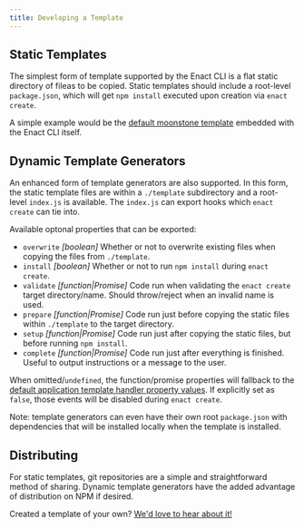 ```yaml
---
title: Developing a Template
---
```

## Static Templates

The simplest form of template supported by the Enact CLI is a flat static directory of fileas to be copied. Static templates should include a root-level `package.json`, which will get `npm install` executed upon creation via `enact create`.

A simple example would be the [default moonstone template](https://github.com/enactjs/cli/tree/master/template) embedded with the Enact CLI itself.

## Dynamic Template Generators

An enhanced form of template generators are also supported. In this form, the static template files are within a `./template` subdirectory and a root-level `index.js` is available. The `index.js` can export hooks which `enact create` can tie into.

Available optonal properties that can be exported:

* `overwrite` _[boolean]_ Whether or not to overwrite existing files when copying the files from `./template`.
* `install` _[boolean]_ Whether or not to run `npm install` during `enact create`.
* `validate` _[function|Promise]_ Code run when validating the `enact create` target directory/name. Should throw/reject when an invalid name is used.
* `prepare` _[function|Promise]_ Code run just before copying the static files within `./template` to the target directory.
* `setup` _[function|Promise]_ Code run just after copying the static files, but before running `npm install`. 
* `complete` _[function|Promise]_ Code run just after everything is finished. Useful to output instructions or a message to the user.

When omitted/`undefined`, the function/promise properties will fallback to the [default application template handler property values](https://github.com/enactjs/cli/blob/master/commands/create.js#L38). If explicitly set as `false`, those events will be disabled during `enact create`.

Note: template generators can even have their own root `package.json` with dependencies that will be installed locally when the template is installed.

## Distributing
For static templates, git repositories are a simple and straightforward method of sharing. Dynamic template generators have the added advantage of distribution on NPM if desired.

Created a template of your own? [We'd love to hear about it!](https://gitter.im/EnactJS/Lobby)
